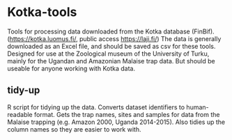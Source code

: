 # Kotka-tools
Tools for processing data downloaded from the Kotka database (FinBif). (https://kotka.luomus.fi/, public access https://laji.fi/) The data is generally downloaded as an Excel file, and should be saved as csv for these tools. Designed for use at the Zoological museum of the University of Turku, mainly for the Ugandan and Amazonian Malaise trap data. But should be useable for anyone working with Kotka data.

## tidy-up
R script for tidying up the data. Converts dataset identifiers to human-readable format. Gets the trap names, sites and samples for data from the Malaise trapping (e.g. Amazon 2000, Uganda 2014-2015). Also tidies up the column names so they are easier to work with.
